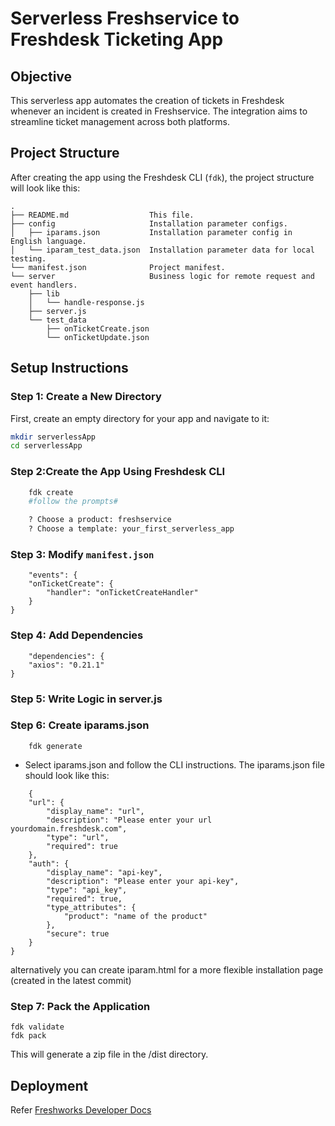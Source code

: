 # Serverless Freshservice to Freshdesk Ticketing App

## Objective
This serverless app automates the creation of tickets in Freshdesk whenever an incident is created in Freshservice. The integration aims to streamline ticket management across both platforms.

## Project Structure
After creating the app using the Freshdesk CLI (`fdk`), the project structure will look like this:

    .
    ├── README.md                  This file.
    ├── config                     Installation parameter configs.
    │   ├── iparams.json           Installation parameter config in English language.
    │   └── iparam_test_data.json  Installation parameter data for local testing.
    └── manifest.json              Project manifest.
    └── server                     Business logic for remote request and event handlers.
        ├── lib
        │   └── handle-response.js
        ├── server.js
        └── test_data
            ├── onTicketCreate.json
            └── onTicketUpdate.json
## Setup Instructions

### Step 1: Create a New Directory
First, create an empty directory for your app and navigate to it:
```bash
mkdir serverlessApp
cd serverlessApp
```
### Step 2:Create the App Using Freshdesk CLI
    
```bash
    fdk create
    #follow the prompts#

    ? Choose a product: freshservice
    ? Choose a template: your_first_serverless_app
```
### Step 3: Modify `manifest.json`
```
    "events": {
    "onTicketCreate": {
        "handler": "onTicketCreateHandler"
    }
}
```
### Step 4: Add Dependencies
```
    "dependencies": {
    "axios": "0.21.1"
}
```
### Step 5: Write Logic in server.js

### Step 6: Create iparams.json

```
    fdk generate
```
- Select iparams.json and follow the CLI instructions. The iparams.json file should look like this:
```
    {
    "url": {
        "display_name": "url",
        "description": "Please enter your url yourdomain.freshdesk.com",
        "type": "url",
        "required": true
    },
    "auth": {
        "display_name": "api-key",
        "description": "Please enter your api-key",
        "type": "api_key",
        "required": true,
        "type_attributes": {
            "product": "name of the product"
        },
        "secure": true
    }
}
```
alternatively you can create iparam.html for a more flexible installation page (created in the latest commit)
### Step 7: Pack the Application
```
fdk validate
fdk pack
```
This will generate a zip file in the /dist directory.

## Deployment
Refer [Freshworks Developer Docs](https://developers.freshworks.com/docs/app-sdk/v2.3/freshservice/app-submission-process/custom-apps/#upload,-test,-and-publish-a-new-custom-app)
